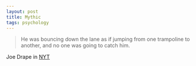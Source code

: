 ```yaml
---
layout: post
title: Mythic
tags: psychology
---
```


> He was bouncing down the lane as if jumping from one trampoline to another, and no one was going to catch him.

Joe Drape in [NYT]

[NYT]: http://nyti.ms/1Jx3l2f